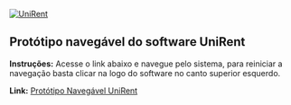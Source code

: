 <a href="https://ibb.co/khqTfV7"><img src="https://i.ibb.co/wKpqXZk/UniRent.jpg" alt="UniRent" border="0"></a>

## Protótipo navegável do software UniRent


**Instruções:** Acesse o link abaixo e navegue pelo sistema, para reiniciar a navegação basta clicar na logo do software no canto superior esquerdo.


**Link:** [Protótipo Navegável UniRent](https://www.figma.com/proto/1yyak594fjqZZuUK4F6QeF/UniRent?page-id=1102%3A4062&type=design&node-id=1102-4063&viewport=711%2C698%2C0.31&scaling=min-zoom&starting-point-node-id=1102%3A4063 "Protótipo Navegável UniRent")
